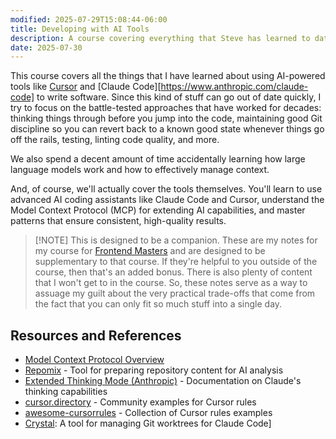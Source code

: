 ```yaml
---
modified: 2025-07-29T15:08:44-06:00
title: Developing with AI Tools
description: A course covering everything that Steve has learned to date about developing software with Cursor and Claude Code.
date: 2025-07-30
---
```


This course covers all the things that I have learned about using AI-powered tools like [Cursor](https://cursor.com) and [Claude Code][https://www.anthropic.com/claude-code] to write software. Since this kind of stuff can go out of date quickly, I try to focus on the battle-tested approaches that have worked for decades: thinking things through before you jump into the code, maintaining good Git discipline so you can revert back to a known good state whenever things go off the rails, testing, linting code quality, and more.

We also spend a decent amount of time accidentally learning how large language models work and how to effectively manage context.

And, of course, we'll actually cover the tools themselves. You'll learn to use advanced AI coding assistants like Claude Code and Cursor, understand the Model Context Protocol (MCP) for extending AI capabilities, and master patterns that ensure consistent, high-quality results.

> [!NOTE] This is designed to be a companion.
> These are my notes for my course for [Frontend Masters](https://frontendmasters.com) and are designed to be supplementary to that course. If they're helpful to you outside of the course, then that's an added bonus. There is also plenty of content that I won't get to in the course. So, these notes serve as a way to assuage my guilt about the very practical trade-offs that come from the fact that you can only fit so much stuff into a single day.

## Resources and References

- [Model Context Protocol Overview](https://modelcontextprotocol.io/overview)
- [Repomix](https://repomix.com/) - Tool for preparing repository content for AI analysis
- [Extended Thinking Mode (Anthropic)](https://www.anthropic.com/news/visible-extended-thinking) - Documentation on Claude's thinking capabilities
- [cursor.directory](https://cursor.directory) - Community examples for Cursor rules
- [awesome-cursorrules](https://github.com/PatrickJS/awesome-cursorrules) - Collection of Cursor rules examples
- [Crystal](https://github.com/stravu/crystal): A tool for managing Git worktrees for Claude Code]
